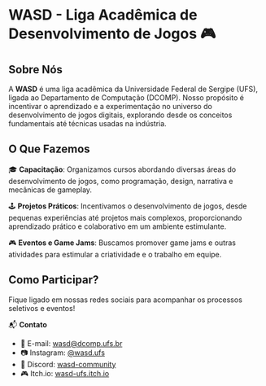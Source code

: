 # WASD - Liga Acadêmica de Desenvolvimento de Jogos 🎮

## Sobre Nós

A **WASD** é uma liga acadêmica da Universidade Federal de Sergipe (UFS), ligada ao Departamento de Computação (DCOMP). Nosso propósito é incentivar o aprendizado e a experimentação no universo do desenvolvimento de jogos digitais, explorando desde os conceitos fundamentais até técnicas usadas na indústria.

## O Que Fazemos

🎓 **Capacitação**: Organizamos cursos abordando diversas áreas do desenvolvimento de jogos, como programação, design, narrativa e mecânicas de gameplay.

🕹️ **Projetos Práticos**: Incentivamos o desenvolvimento de jogos, desde pequenas experiências até projetos mais complexos, proporcionando aprendizado prático e colaborativo em um ambiente estimulante.

🎮 **Eventos e Game Jams**: Buscamos promover game jams e outras atividades para estimular a criatividade e o trabalho em equipe.

## Como Participar?

Fique ligado em nossas redes sociais para acompanhar os processos seletivos e eventos!

📬 **Contato**

- 📧 E-mail: [wasd@dcomp.ufs.br](mailto\:wasd@dcomp.ufs.br)
- 📷 Instagram: [@wasd.ufs](https://instagram.com/wasd.ufs)
- 🎤 Discord: [wasd-community](https://discord.gg/q7pENJSakq)
- 🎮 Itch.io: [wasd-ufs.itch.io](https://wasd-ufs.itch.io/)  

